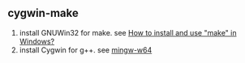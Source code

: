 ## cygwin-make

1. install GNUWin32 for make. see [How to install and use "make" in Windows?](https://stackoverflow.com/questions/32127524/how-to-install-and-use-make-in-windows)
2. install Cygwin for g++. see [mingw-w64](https://www.mingw-w64.org/downloads/)